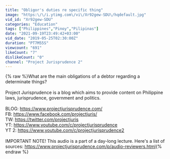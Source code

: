 ```yaml
---
title: "Obligor's duties re specific thing"
image: "https:\/\/i.ytimg.com\/vi\/Xr92gew-SDU\/hqdefault.jpg"
vid_id: "Xr92gew-SDU"
categories: "Education"
tags: ["Philippines","Pinoy","Pilipinas"]
date: "2021-09-19T23:49:42+03:00"
vid_date: "2019-05-25T02:30:00Z"
duration: "PT7M55S"
viewcount: "691"
likeCount: "7"
dislikeCount: "0"
channel: "Project Jurisprudence 2"
---
```

{% raw %}What are the main obligations of a debtor regarding a determinate things?<br /><br />Project Jurisprudence is a blog which aims to provide content on Philippine laws, jurisprudence, government and politics.<br /><br />BLOG: <a rel="nofollow" target="blank" href="https://www.projectjurisprudence.com/">https://www.projectjurisprudence.com/</a><br />FB: <a rel="nofollow" target="blank" href="https://www.facebook.com/projectjuris/">https://www.facebook.com/projectjuris/</a><br />TW: <a rel="nofollow" target="blank" href="https://twitter.com/projectjuris">https://twitter.com/projectjuris</a><br />YT: <a rel="nofollow" target="blank" href="https://www.youtube.com/c/projectjurisprudence">https://www.youtube.com/c/projectjurisprudence</a><br />YT 2: <a rel="nofollow" target="blank" href="https://www.youtube.com/c/projectjurisprudence2">https://www.youtube.com/c/projectjurisprudence2</a><br /><br />IMPORTANT NOTE! This audio is a part of a day-long lecture. Here's a list of sources: <a rel="nofollow" target="blank" href="https://www.projectjurisprudence.com/p/audio-reviewers.html">https://www.projectjurisprudence.com/p/audio-reviewers.html</a>{% endraw %}
